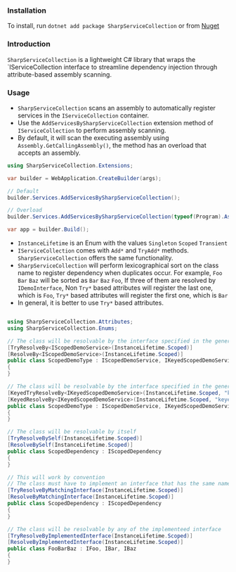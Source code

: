 ### Installation

To install, run `dotnet add package SharpServiceCollection` or
from [Nuget](https://www.nuget.org/packages/SharpServiceCollection)

### Introduction

`SharpServiceCollection` is a lightweight C# library that wraps the `IServiceCollection interface to streamline
dependency injection through attribute-based assembly scanning.

### Usage

- `SharpServiceCollection` scans an assembly to automatically register services in the `IServiceCollection` container.
- Use the `AddServicesBySharpServiceCollection` extension method of `IServiceCollection` to perform assembly scanning.
- By default, it will scan the executing assembly using `Assembly.GetCallingAssembly()`, the method has an overload that
  accepts an assembly.

```csharp
using SharpServiceCollection.Extensions;

var builder = WebApplication.CreateBuilder(args);

// Default
builder.Services.AddServicesBySharpServiceCollection();

// Overload
builder.Services.AddServicesBySharpServiceCollection(typeof(Program).Assembly);

var app = builder.Build();
```

- `InstanceLifetime` is an Enum with the values `Singleton` `Scoped` `Transient`
- `IServiceCollection` comes with `Add*` and `TryAdd*` methods. `SharpServiceCollection` offers the same functionality.
- `SharpServiceCollection` will perform lexicographical sort on the class name to register dependency when duplicates
  occur. For example, `Foo` `Bar` `Baz` will be sorted as `Bar` `Baz` `Foo`, If three of them are resolved by
  `IDemoInterface`, Non `Try*` based attributes will register the last one, which is `Foo`, `Try*` based
  attributes will register the first one, which is `Bar`
- In general, it is better to use `Try*` based attributes.

```csharp

using SharpServiceCollection.Attributes;
using SharpServiceCollection.Enums;

// The class will be resolvable by the interface specified in the generic argument
[TryResolveBy<IScopedDemoService>(InstanceLifetime.Scoped)]
[ResolveBy<IScopedDemoService>(InstanceLifetime.Scoped)]
public class ScopedDemoType : IScopedDemoService, IKeyedScopedDemoService
{
}

// The class will be resolvable by the interface specified in the generic argument and the key
[KeyedTryResolveBy<IKeyedScopedDemoService>(InstanceLifetime.Scoped, "keyed")]
[KeyedResolveBy<IKeyedScopedDemoService>(InstanceLifetime.Scoped, "keyed")]
public class ScopedDemoType : IScopedDemoService, IKeyedScopedDemoService
{
}

// The class will be resolvable by itself
[TryResolveBySelf(InstanceLifetime.Scoped)]
[ResolveBySelf(InstanceLifetime.Scoped)]
public class ScopedDependency : IScopedDependency
{
}

// This will work by convention
// The class must have to implement an interface that has the same name of the class prefixed with I
[TryResolveByMatchingInterface(InstanceLifetime.Scoped)]
[ResolveByMatchingInterface(InstanceLifetime.Scoped)]
public class ScopedDependency : IScopedDependency
{
}

// The class will be resolvable by any of the implementeed interface
[TryResolveByImplementedInterface(InstanceLifetime.Scoped)]
[ResolveByImplementedInterface(InstanceLifetime.Scoped)]
public class FooBarBaz : IFoo, IBar, IBaz
{
}
```